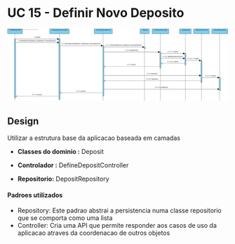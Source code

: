 # UC 15 - Definir Novo Deposito 

![DefinirDepositoSD](.\DefinirDepositoSD.png)

## Design

Utilizar a estrutura base da aplicacao baseada em camadas



- **Classes do dominio :** Deposit

- **Controlador :** DefineDepositController
- **Repositorio:**  DepositRepository



#### Padroes utilizados

- Repository: Este padrao abstrai a persistencia numa classe repositorio que se comporta como uma lista 
- Controller: Cria uma API que permite responder aos casos de uso da aplicacao atraves da coordenacao de outros objetos